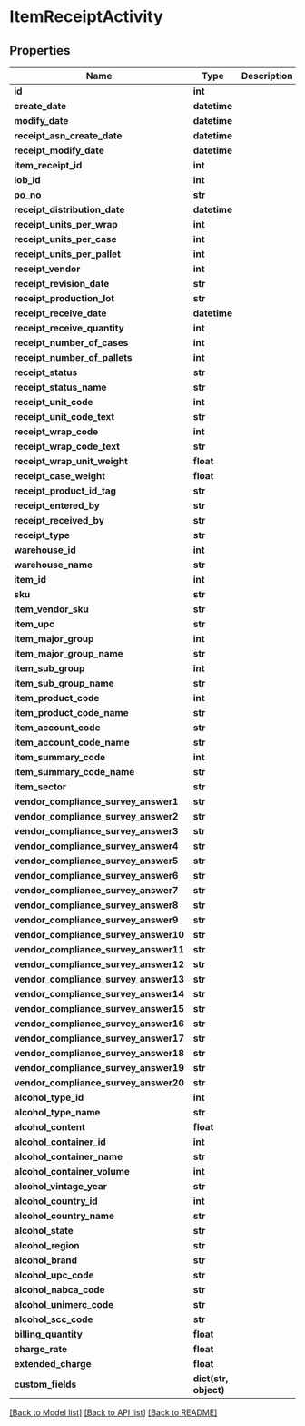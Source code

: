 # ItemReceiptActivity

## Properties
Name | Type | Description | Notes
------------ | ------------- | ------------- | -------------
**id** | **int** |  | [optional] 
**create_date** | **datetime** |  | [optional] 
**modify_date** | **datetime** |  | [optional] 
**receipt_asn_create_date** | **datetime** |  | [optional] 
**receipt_modify_date** | **datetime** |  | [optional] 
**item_receipt_id** | **int** |  | [optional] 
**lob_id** | **int** |  | 
**po_no** | **str** |  | [optional] 
**receipt_distribution_date** | **datetime** |  | [optional] 
**receipt_units_per_wrap** | **int** |  | [optional] 
**receipt_units_per_case** | **int** |  | [optional] 
**receipt_units_per_pallet** | **int** |  | [optional] 
**receipt_vendor** | **int** |  | [optional] 
**receipt_revision_date** | **str** |  | [optional] 
**receipt_production_lot** | **str** |  | [optional] 
**receipt_receive_date** | **datetime** |  | [optional] 
**receipt_receive_quantity** | **int** |  | [optional] 
**receipt_number_of_cases** | **int** |  | [optional] 
**receipt_number_of_pallets** | **int** |  | [optional] 
**receipt_status** | **str** |  | [optional] 
**receipt_status_name** | **str** |  | [optional] 
**receipt_unit_code** | **int** |  | [optional] 
**receipt_unit_code_text** | **str** |  | [optional] 
**receipt_wrap_code** | **int** |  | [optional] 
**receipt_wrap_code_text** | **str** |  | [optional] 
**receipt_wrap_unit_weight** | **float** |  | [optional] 
**receipt_case_weight** | **float** |  | [optional] 
**receipt_product_id_tag** | **str** |  | [optional] 
**receipt_entered_by** | **str** |  | [optional] 
**receipt_received_by** | **str** |  | [optional] 
**receipt_type** | **str** |  | [optional] 
**warehouse_id** | **int** |  | [optional] 
**warehouse_name** | **str** |  | [optional] 
**item_id** | **int** |  | [optional] 
**sku** | **str** |  | [optional] 
**item_vendor_sku** | **str** |  | [optional] 
**item_upc** | **str** |  | [optional] 
**item_major_group** | **int** |  | [optional] 
**item_major_group_name** | **str** |  | [optional] 
**item_sub_group** | **int** |  | [optional] 
**item_sub_group_name** | **str** |  | [optional] 
**item_product_code** | **int** |  | [optional] 
**item_product_code_name** | **str** |  | [optional] 
**item_account_code** | **str** |  | [optional] 
**item_account_code_name** | **str** |  | [optional] 
**item_summary_code** | **int** |  | [optional] 
**item_summary_code_name** | **str** |  | [optional] 
**item_sector** | **str** |  | [optional] 
**vendor_compliance_survey_answer1** | **str** |  | [optional] 
**vendor_compliance_survey_answer2** | **str** |  | [optional] 
**vendor_compliance_survey_answer3** | **str** |  | [optional] 
**vendor_compliance_survey_answer4** | **str** |  | [optional] 
**vendor_compliance_survey_answer5** | **str** |  | [optional] 
**vendor_compliance_survey_answer6** | **str** |  | [optional] 
**vendor_compliance_survey_answer7** | **str** |  | [optional] 
**vendor_compliance_survey_answer8** | **str** |  | [optional] 
**vendor_compliance_survey_answer9** | **str** |  | [optional] 
**vendor_compliance_survey_answer10** | **str** |  | [optional] 
**vendor_compliance_survey_answer11** | **str** |  | [optional] 
**vendor_compliance_survey_answer12** | **str** |  | [optional] 
**vendor_compliance_survey_answer13** | **str** |  | [optional] 
**vendor_compliance_survey_answer14** | **str** |  | [optional] 
**vendor_compliance_survey_answer15** | **str** |  | [optional] 
**vendor_compliance_survey_answer16** | **str** |  | [optional] 
**vendor_compliance_survey_answer17** | **str** |  | [optional] 
**vendor_compliance_survey_answer18** | **str** |  | [optional] 
**vendor_compliance_survey_answer19** | **str** |  | [optional] 
**vendor_compliance_survey_answer20** | **str** |  | [optional] 
**alcohol_type_id** | **int** |  | [optional] 
**alcohol_type_name** | **str** |  | [optional] 
**alcohol_content** | **float** |  | [optional] 
**alcohol_container_id** | **int** |  | [optional] 
**alcohol_container_name** | **str** |  | [optional] 
**alcohol_container_volume** | **int** |  | [optional] 
**alcohol_vintage_year** | **str** |  | [optional] 
**alcohol_country_id** | **int** |  | [optional] 
**alcohol_country_name** | **str** |  | [optional] 
**alcohol_state** | **str** |  | [optional] 
**alcohol_region** | **str** |  | [optional] 
**alcohol_brand** | **str** |  | [optional] 
**alcohol_upc_code** | **str** |  | [optional] 
**alcohol_nabca_code** | **str** |  | [optional] 
**alcohol_unimerc_code** | **str** |  | [optional] 
**alcohol_scc_code** | **str** |  | [optional] 
**billing_quantity** | **float** |  | [optional] 
**charge_rate** | **float** |  | [optional] 
**extended_charge** | **float** |  | [optional] 
**custom_fields** | **dict(str, object)** |  | [optional] 

[[Back to Model list]](../README.md#documentation-for-models) [[Back to API list]](../README.md#documentation-for-api-endpoints) [[Back to README]](../README.md)


